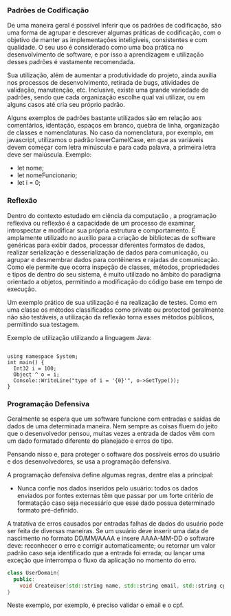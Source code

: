 ### Padrões de Codificação

De uma maneira geral é possível inferir que os padrões de codificação, são uma forma de agrupar e descrever algumas práticas de codificação, com o objetivo de manter as implementações inteligíveis, consistentes e com qualidade. O seu uso é considerado como uma boa prática no desenvolvimento de software, e por isso a aprendizagem e utilização desses padrões é vastamente recomendada.

Sua utilização, além de aumentar a produtividade do projeto, ainda auxilia nos processos de desenvolvimento, retirada de bugs, atividades de validação, manutenção, etc. Inclusive, existe uma grande variedade de padrões, sendo que cada organização escolhe qual vai utilizar, ou em alguns casos até cria seu próprio padrão.

Alguns exemplos de padrões bastante utilizados são em relação aos comentários, identação, espaços em branco, quebra de linha, organização de classes e nomenclaturas. No caso da nomenclatura, por exemplo, em javascript, utilizamos o padrão lowerCamelCase, em que as variáveis devem começar com letra minúscula e para cada palavra, a primeira letra deve ser maiúscula. Exemplo:
* let nome;
* let nomeFuncionario;
* let i = 0;

### Reflexão

Dentro do contexto estudado em ciência da computação , a programação reflexiva ou reflexão é a capacidade de um processo de examinar, introspectar e modificar sua própria estrutura e comportamento. É amplamente utilizado no auxílio para a criação de bibliotecas de software genéricas para exibir dados, processar diferentes formatos de dados, realizar serialização e desserialização de dados para comunicação, ou agrupar e desmembrar dados para contêineres e rajadas de comunicação. Como ele permite que ocorra inspeção de classes, métodos, propriedades e tipos de dentro do seu sistema, é muito utilizado no âmbito do paradigma orientado a objetos, permitindo a modificação do código base em tempo de execução.

Um exemplo prático de sua utilização é na realização de testes. Como em uma classe os métodos classificados como private ou protected geralmente não são testáveis, a utilização da reflexão torna esses métodos públicos, permitindo sua testagem. 

Exemplo de utilização utilizando a linguagem Java: 

~~~

using namespace System;
int main() {
  Int32 i = 100;
  Object ^ o = i;
  Console::WriteLine("type of i = '{0}'", o->GetType());
}

~~~

### Programação Defensiva

Geralmente se espera que um software funcione com entradas e saídas de dados de uma determinada maneira. Nem sempre as coisas fluem do jeito que o desenvolvedor pensou, muitas vezes a entrada de dados vêm com um dado formatado diferente do planejado e erros do tipo.

Pensando nisso e, para proteger o software dos possíveis erros do usuário e dos desenvolvedores, se usa a programação defensiva.

A programação defensiva define algumas regras, dentre elas a principal:

- Nunca confie nos dados inseridos pelo usuário: todos os dados enviados por fontes externas têm que passar por um forte critério de formatação caso seja necessário que esse dado possua determinado formato pré-definido.

A tratativa de erros causados por entradas falhas de dados do usuário pode ser feita de diversas maneiras. Se um usuário deve inserir uma data de nascimento no formato DD/MM/AAAA e insere AAAA-MM-DD o software deve: reconhecer o erro e corrigir automaticamente; ou retornar um valor padrão caso seja identificado que a entrada foi errada; ou lançar uma exceção que interrompa o fluxo da aplicação no momento do erro.

  ```c++
  class UserDomain{
    public:
      void CreateUser(std::string name, std::string email, std::string cpf);
  }
  ```
  Neste exemplo, por exemplo, é preciso validar o email e o cpf. 

